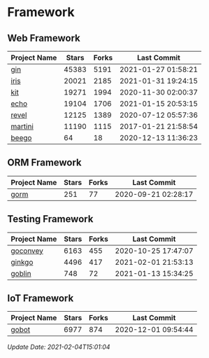 # Framework

## Web Framework
| Project Name | Stars | Forks | Last Commit |
| ------------ | ----- | ----- | ----------- |
| [gin](https://github.com/gin-gonic/gin) | 45383 | 5191 | 2021-01-27 01:58:21 |
| [iris](https://github.com/kataras/iris) | 20021 | 2185 | 2021-01-31 19:24:15 |
| [kit](https://github.com/go-kit/kit) | 19271 | 1994 | 2020-11-30 02:00:37 |
| [echo](https://github.com/labstack/echo) | 19104 | 1706 | 2021-01-15 20:53:15 |
| [revel](https://github.com/revel/revel) | 12125 | 1389 | 2020-07-12 05:57:36 |
| [martini](https://github.com/go-martini/martini) | 11190 | 1115 | 2017-01-21 21:58:54 |
| [beego](https://github.com/astaxie/beego) | 64 | 18 | 2020-12-13 11:36:23 |

## ORM Framework
| Project Name | Stars | Forks | Last Commit |
| ------------ | ----- | ----- | ----------- |
| [gorm](https://github.com/jinzhu/gorm) | 251 | 77 | 2020-09-21 02:28:17 |

## Testing Framework
| Project Name | Stars | Forks | Last Commit |
| ------------ | ----- | ----- | ----------- |
| [goconvey](https://github.com/smartystreets/goconvey) | 6163 | 455 | 2020-10-25 17:47:07 |
| [ginkgo](https://github.com/onsi/ginkgo) | 4496 | 417 | 2021-02-01 21:53:13 |
| [goblin](https://github.com/franela/goblin) | 748 | 72 | 2021-01-13 15:34:25 |

## IoT Framework
| Project Name | Stars | Forks | Last Commit |
| ------------ | ----- | ----- | ----------- |
| [gobot](https://github.com/hybridgroup/gobot) | 6977 | 874 | 2020-12-01 09:54:44 |

*Update Date: 2021-02-04T15:01:04*